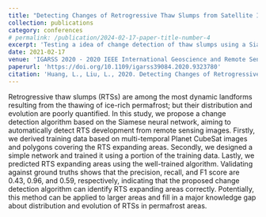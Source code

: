 ```yaml
---
title: "Detecting Changes of Retrogressive Thaw Slumps from Satellite Images Using Siamese Neural Network"
collection: publications
category: conferences
# permalink: /publication/2024-02-17-paper-title-number-4
excerpt: 'Testing a idea of change detection of thaw slumps using a Siamese neural network'
date: 2021-02-17
venue: 'IGARSS 2020 - 2020 IEEE International Geoscience and Remote Sensing Symposium'
paperurl: 'https://doi.org/10.1109/igarss39084.2020.9323780'
citation: 'Huang, L., Liu, L., 2020. Detecting Changes of Retrogressive Thaw Slumps from Satellite Images Using Siamese Neural Network. Igarss 2020 - 2020 Ieee Int Geoscience Remote Sens Symposium 00, 3090–3093.'
---
```


Retrogressive thaw slumps (RTSs) are among the most dynamic landforms resulting from the thawing of ice-rich permafrost; but their distribution and evolution are poorly quantified. In this study, we propose a change detection algorithm based on the Siamese neural network, aiming to automatically detect RTS development from remote sensing images. Firstly, we derived training data based on multi-temporal Planet CubeSat images and polygons covering the RTS expanding areas. Secondly, we designed a simple network and trained it using a portion of the training data. Lastly, we predicted RTS expanding areas using the well-trained algorithm. Validating against ground truths shows that the precision, recall, and F1 score are 0.43, 0.96, and 0.59, respectively, indicating that the proposed change detection algorithm can identify RTS expanding areas correctly. Potentially, this method can be applied to larger areas and fill in a major knowledge gap about distribution and evolution of RTSs in permafrost areas.
